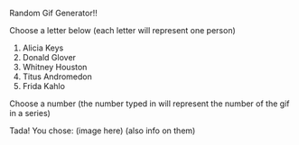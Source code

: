Random Gif Generator!!

Choose a letter below
(each letter will represent one person)
1. Alicia Keys
2. Donald Glover
3. Whitney Houston
4. Titus Andromedon
5. Frida Kahlo

Choose a number
(the number typed in will represent the number of the gif in a series)

Tada! You chose:
(image here)
(also info on them)